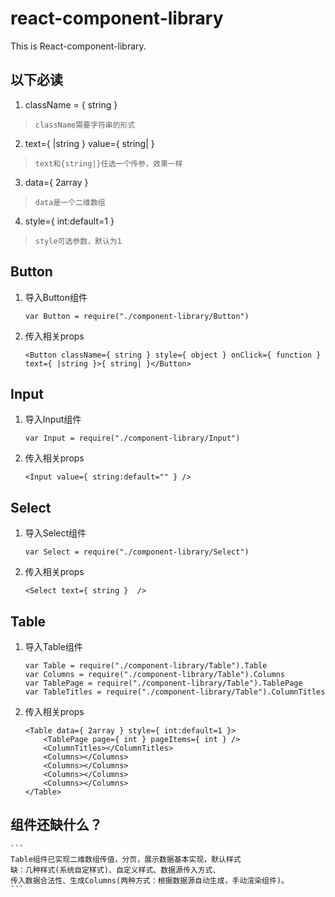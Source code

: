 # react-component-library
This is React-component-library.

## 以下必读
1. className = { string }             
> `className需要字符串的形式`
2. text={ |string } value={ string| } 
> `text和{string|}任选一个传参，效果一样`
3. data={ 2array }                  
> `data是一个二维数组 `
4. style={ int:default=1 }          
> `style可选参数，默认为1`

## Button
1. 导入Button组件
    ```
    var Button = require("./component-library/Button") 
    ```
2. 传入相关props
    ```
    <Button className={ string } style={ object } onClick={ function } text={ |string }>{ string| }</Button>
    ```
        
## Input
1. 导入Input组件
    ```
    var Input = require("./component-library/Input")
    ```
2. 传入相关props
    ```
    <Input value={ string:default="" } />
    ```
## Select
1. 导入Select组件
    ```
    var Select = require("./component-library/Select")
    ```
2. 传入相关props
    ```
    <Select text={ string }  />
    ```

## Table
1. 导入Table组件
    ```
    var Table = require("./component-library/Table").Table
    var Columns = require("./component-library/Table").Columns
    var TablePage = require("./component-library/Table").TablePage
    var TableTitles = require("./component-library/Table").ColumnTitles
    ```
2. 传入相关props
    ```
    <Table data={ 2array } style={ int:default=1 }>
        <TablePage page={ int } pageItems={ int } />
        <ColumnTitles></ColumnTitles>
        <Columns></Columns>
        <Columns></Columns>
        <Columns></Columns>
        <Columns></Columns>
    </Table>
    ```

## 组件还缺什么？
    ```
    Table组件已实现二维数组传值，分页，展示数据基本实现，默认样式
    缺：几种样式(系统自定样式)、自定义样式、数据源传入方式、
    传入数据合法性、生成Columns(两种方式：根据数据源自动生成，手动渲染组件)。
    ```